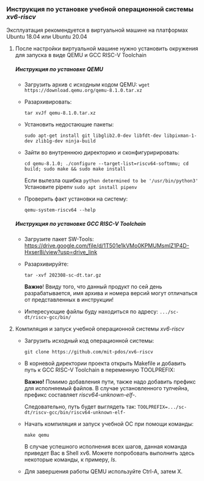 ### Инструкция по установке учебной операционной системы *xv6-riscv*

Эксплуатация рекомендуется в виртуальной машине на платформах Ubuntu 18.04 или Ubuntu 20.04

1. После настройки виртуальной машине нужно установить окружения для запуска в виде QEMU и GCC RISC-V Toolchain
    ##### Инструкция по установке QEMU
    - Загрузить архив с исходным кодом QEMU:
        ```wget https://download.qemu.org/qemu-8.1.0.tar.xz```
    - Разархивировать:

        ```tar xvJf qemu-8.1.0.tar.xz```
    - Установить недостающие пакеты:
        
        ```sudo apt-get install git libglib2.0-dev libfdt-dev libpixman-1-dev zlib1g-dev ninja-build```
    - Зайти во внутреннюю директорию и сконфигуририровать:
    
        ```cd qemu-8.1.0; ./configure --target-list=riscv64-softmmu; cd build; sudo make && sudo make install```

        Если вылезла ошибка ```python determined to be '/usr/bin/python3'```
        Установите pipenv ```sudo apt install pipenv```

    - Проверить факт установки на систему:
        
        ```qemu-system-riscv64 --help```
    ##### Инструкция по установке GCC RISC-V Toolchain
    - Загрузите пакет SW-Tools: https://drive.google.com/file/d/1T501e1kVMo0KPMUMsmlZ1P4D-Hxser8i/view?usp=drive_link
    - Разархивируйте:
        
        ```tar -xvf 202308-sc-dt.tar.gz```

      __Важно__! Ввиду того, что данный продукт по сей день разрабатывается, имя архива и номера версий могут отличаться от представленных в инструкции!
    - Интересующие файлы буду находиться по адресу:
        ```.../sc-dt/riscv-gcc/bin/```
2. Компиляция и запуск учебной операционной системы *xv6-riscv*
    - Загрузить исходный код операционной системы: 

        ```git clone https://github.com/mit-pdos/xv6-riscv```
    - В корневой директории проекта открыть Makefile и добавить путь к GCC RISC-V Toolchain в переменную TOOLPREFIX:

        __Важно!__ Помимо добавления пути, также надо добавить префикс для исполняемый файлов. В случае установленного тулчейна, префикс составляет *riscv64-unknown-elf-*.
     
        Следовательно, путь будет выглядеть так:
            ```TOOLPREFIX=.../sc-dt/riscv-gcc/bin/riscv64-unknown-elf-```
    - Начать компиляция и запуск учебной ОС при помощи команды:
    
        ```make qemu```
        
        В случае успешного исполнения всех шагов, данная команда приведет Вас в Shell xv6. Можете попробовать выполнить здесь некоторые команды, к примеру, *ls*.
    - Для завершения работы QEMU используйте Ctrl-A, затем X.

